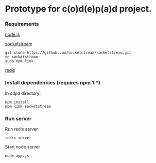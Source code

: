 # Prototype for c(o)d(e)p(a)d project.

### Requirements

[node.js](http://nodejs.org/)

[socketstream](https://github.com/socketstream/socketstream)

    git clone https://github.com/socketstream/socketstream.git
    cd socketstream
    sudo npm link

[redis](http://redis.io/)

### Install dependencies (requires npm 1.*)

In cdpd directory:

    npm install
    npm link socketstream

### Run server

Run redis server

    redis-server

Start node server

    node app.js
